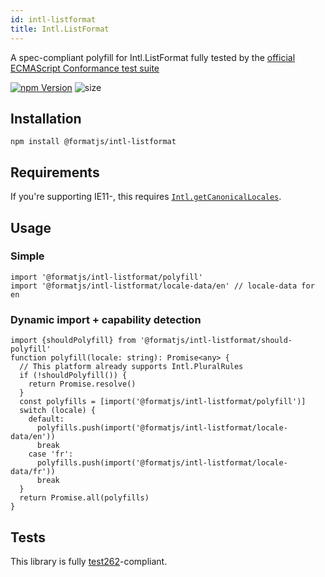 ```yaml
---
id: intl-listformat
title: Intl.ListFormat
---
```


A spec-compliant polyfill for Intl.ListFormat fully tested by the [official ECMAScript Conformance test suite](https://github.com/tc39/test262)

[![npm Version](https://img.shields.io/npm/v/@formatjs/intl-listformat.svg?style=flat-square)](https://www.npmjs.org/package/@formatjs/intl-listformat) ![size](https://badgen.net/bundlephobia/minzip/@formatjs/intl-listformat)

## Installation

```
npm install @formatjs/intl-listformat
```

## Requirements

If you're supporting IE11-, this requires [`Intl.getCanonicalLocales`](intl-getcanonicallocales.md).

## Usage

### Simple

```tsx
import '@formatjs/intl-listformat/polyfill'
import '@formatjs/intl-listformat/locale-data/en' // locale-data for en
```

### Dynamic import + capability detection

```tsx
import {shouldPolyfill} from '@formatjs/intl-listformat/should-polyfill'
function polyfill(locale: string): Promise<any> {
  // This platform already supports Intl.PluralRules
  if (!shouldPolyfill()) {
    return Promise.resolve()
  }
  const polyfills = [import('@formatjs/intl-listformat/polyfill')]
  switch (locale) {
    default:
      polyfills.push(import('@formatjs/intl-listformat/locale-data/en'))
      break
    case 'fr':
      polyfills.push(import('@formatjs/intl-listformat/locale-data/fr'))
      break
  }
  return Promise.all(polyfills)
}
```

## Tests

This library is fully [test262](https://github.com/tc39/test262/tree/master/test/intl402/ListFormat)-compliant.
